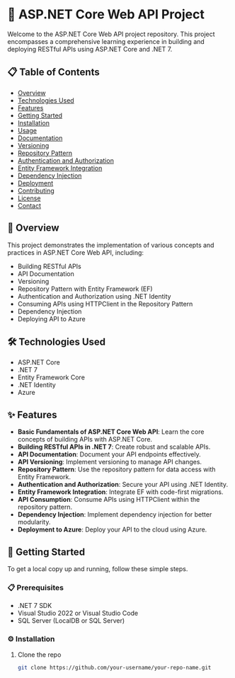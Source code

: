 # 🚀 ASP.NET Core Web API Project

Welcome to the ASP.NET Core Web API project repository. This project encompasses a comprehensive learning experience in building and deploying RESTful APIs using ASP.NET Core and .NET 7.

## 📋 Table of Contents

- [Overview](#overview)
- [Technologies Used](#technologies-used)
- [Features](#features)
- [Getting Started](#getting-started)
- [Installation](#installation)
- [Usage](#usage)
- [Documentation](#documentation)
- [Versioning](#versioning)
- [Repository Pattern](#repository-pattern)
- [Authentication and Authorization](#authentication-and-authorization)
- [Entity Framework Integration](#entity-framework-integration)
- [Dependency Injection](#dependency-injection)
- [Deployment](#deployment)
- [Contributing](#contributing)
- [License](#license)
- [Contact](#contact)

## 🌟 Overview

This project demonstrates the implementation of various concepts and practices in ASP.NET Core Web API, including:

- Building RESTful APIs
- API Documentation
- Versioning
- Repository Pattern with Entity Framework (EF)
- Authentication and Authorization using .NET Identity
- Consuming APIs using HTTPClient in the Repository Pattern
- Dependency Injection
- Deploying API to Azure

## 🛠️ Technologies Used

- ASP.NET Core
- .NET 7
- Entity Framework Core
- .NET Identity
- Azure

## ✨ Features

- **Basic Fundamentals of ASP.NET Core Web API**: Learn the core concepts of building APIs with ASP.NET Core.
- **Building RESTful APIs in .NET 7**: Create robust and scalable APIs.
- **API Documentation**: Document your API endpoints effectively.
- **API Versioning**: Implement versioning to manage API changes.
- **Repository Pattern**: Use the repository pattern for data access with Entity Framework.
- **Authentication and Authorization**: Secure your API using .NET Identity.
- **Entity Framework Integration**: Integrate EF with code-first migrations.
- **API Consumption**: Consume APIs using HTTPClient within the repository pattern.
- **Dependency Injection**: Implement dependency injection for better modularity.
- **Deployment to Azure**: Deploy your API to the cloud using Azure.

## 🏁 Getting Started

To get a local copy up and running, follow these simple steps.

### 📋 Prerequisites

- .NET 7 SDK
- Visual Studio 2022 or Visual Studio Code
- SQL Server (LocalDB or SQL Server)

### ⚙️ Installation

1. Clone the repo
   ```sh
   git clone https://github.com/your-username/your-repo-name.git

